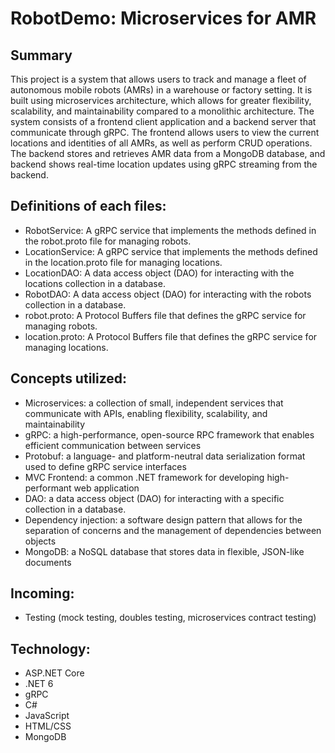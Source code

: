 # RobotDemo: Microservices for AMR
## Summary
This project is a system that allows users to track and manage a fleet of autonomous mobile robots (AMRs) in a warehouse or factory setting. It is built using microservices architecture, which allows for greater flexibility, scalability, and maintainability compared to a monolithic architecture. The system consists of a frontend client application and a backend server that communicate through gRPC. The frontend allows users to view the current locations and identities of all AMRs, as well as perform CRUD operations. The backend stores and retrieves AMR data from a MongoDB database, and backend shows real-time location updates using gRPC streaming from the backend.

## Definitions of each files:
- RobotService: A gRPC service that implements the methods defined in the robot.proto file for managing robots.
- LocationService: A gRPC service that implements the methods defined in the location.proto file for managing locations.
- LocationDAO: A data access object (DAO) for interacting with the locations collection in a database.
- RobotDAO: A data access object (DAO) for interacting with the robots collection in a database.
- robot.proto: A Protocol Buffers file that defines the gRPC service for managing robots.
- location.proto: A Protocol Buffers file that defines the gRPC service for managing locations.

## Concepts utilized:
- Microservices: a collection of small, independent services that communicate with APIs, enabling flexibility, scalability, and maintainability
- gRPC: a high-performance, open-source RPC framework that enables efficient communication between services
- Protobuf: a language- and platform-neutral data serialization format used to define gRPC service interfaces
- MVC Frontend: a common .NET framework for developing high-performant web application
- DAO: a data access object (DAO) for interacting with a specific collection in a database.
- Dependency injection: a software design pattern that allows for the separation of concerns and the management of dependencies between objects
- MongoDB: a NoSQL database that stores data in flexible, JSON-like documents


## Incoming:
- Testing (mock testing, doubles testing, microservices contract testing)

## Technology:
- ASP.NET Core
- .NET 6
- gRPC
- C#
- JavaScript
- HTML/CSS
- MongoDB